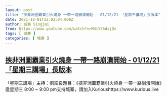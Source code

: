 ```yaml
---
layout: post
title: "挾非洲圖霸業引火燒身 一帶一路崩潰開始 - 01/12/21 「星期三講場」長版本"
date: 2021-12-01T12:03:04.000Z
author: 城寨 Singjai
from: https://www.youtube.com/watch?v=M4iYE5dajDs
tags: [ 城寨 ]
categories: [ 城寨 ]
---
```

<!--1638360184000-->
[挾非洲圖霸業引火燒身 一帶一路崩潰開始 - 01/12/21 「星期三講場」長版本](https://www.youtube.com/watch?v=M4iYE5dajDs)
------

<div>
「星期三講場」主持：劉細良題目：《挾非洲圖霸業引火燒身 一帶一路崩潰開始》逢星期三 8:00 ~ 9:00 pm支持城寨，請加入Kurioushttps://www.kurious.live
</div>
